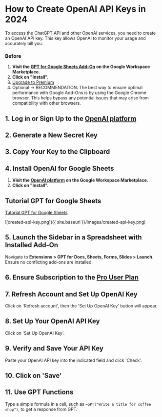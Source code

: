 # How to Create OpenAI API Keys in 2024

To access the ChatGPT API and other OpenAI services, you need to create an OpenAI API key. This key allows OpenAI to monitor your usage and accurately bill you.


### Before
1. **Visit the [GPT for Google Sheets Add-On](https://workspace.google.com/marketplace/app/gpt_for_docs_sheets_forms_slides/466607203252) on the Google Workspace Marketplace.**
2. **Click on "Install".**
3. <a href="/gpt-for-sheets/">Upgrade to Premium</a>
4. Optional -> RECOMMENDATION: The best way to ensure optimal performance with Google Add-Ons is by using the Google Chrome browser. This helps bypass any potential issues that may arise from compatibility with other browsers.



## 1. Log in or Sign Up to the [OpenAI platform](https://platform.openai.com/account/api-keys)

## 2. Generate a New Secret Key

## 3. Copy Your Key to the Clipboard

## 4. Install OpenAI for Google Sheets

1. **Visit the [OpenAI platform](https://platform.openai.com/account/api-keys) on the Google Workspace Marketplace.**
2. **Click on "Install".**

## Tutorial GPT for Google Sheets
[Tutorial GPT for Google Sheets](https://www.youtube.com/embed/Na-pVhwaq7s?si=-0DDzd5cyMg95s4A)

![created-api-key.png]({{ site.baseurl }}/images/created-api-key.png)

## 5. Launch the Sidebar in a Spreadsheet with Installed Add-On

Navigate to **Extensions > GPT for Docs, Sheets, Forms, Slides > Launch**. Ensure no conflicting add-ons are installed.

## 6. Ensure Subscription to the [Pro User Plan](https://docgpt.ai/gpt-for-sheets/)

## 7. Refresh Account and Set Up OpenAI Key

Click on 'Refresh account', then the 'Set Up OpenAI Key' button will appear.


## 8. Set Up Your OpenAI API Key

Click on 'Set Up OpenAI Key'.


## 9. Verify and Save Your API Key

Paste your OpenAI API key into the indicated field and click 'Check'.


## 10. Click on 'Save'

## 11. Use GPT Functions

Type a simple formula in a cell, such as `=GPT("Write a title for coffee shop")`, to get a response from GPT.
